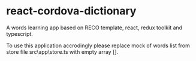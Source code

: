 # react-cordova-dictionary

A words learning app based on RECO template, react, redux toolkit and typescript.

To use this application accrodingly please replace mock of words list from store file src\app\store.ts with empty array [].
